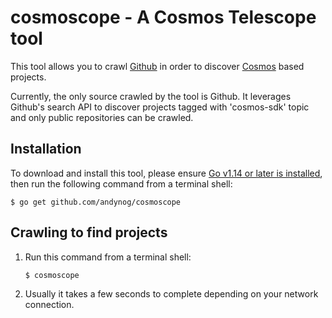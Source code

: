 # cosmoscope - A Cosmos Telescope tool

This tool allows you to crawl [Github](https://github.com) in order to discover [Cosmos](https://cosmos.network) based projects.

Currently, the only source crawled by the tool is Github. It leverages Github's search API to discover projects tagged with 'cosmos-sdk' topic and only public repositories can be crawled.

## Installation

To download and install this tool, please ensure
[Go v1.14 or later is installed](https://golang.org/dl/), then run the following command from a terminal shell:

```shell
$ go get github.com/andynog/cosmoscope
```

## Crawling to find projects

1. Run this command from a terminal shell:

    ```$ cosmoscope```

2. Usually it takes a few seconds to complete depending on your network connection.